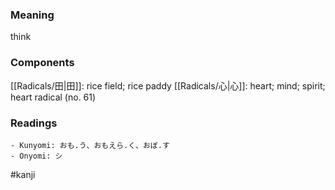 ### Meaning

think

### Components

[[Radicals/田|田]]: rice field; rice paddy [[Radicals/心|心]]: heart; mind; spirit; heart radical (no. 61)

### Readings

```
- Kunyomi: おも.う、おもえら.く、おぼ.す
- Onyomi: シ
```

#kanji